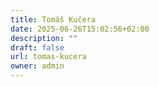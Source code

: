 ```yaml
---
title: Tomáš Kučera
date: 2025-06-26T15:02:56+02:00
description: ""
draft: false
url: tomas-kucera
owner: admin
---
```


<!-- SECTION BREAK --> 